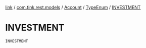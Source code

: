 [link](../../../index.md) / [com.tink.rest.models](../../index.md) / [Account](../index.md) / [TypeEnum](index.md) / [INVESTMENT](./-i-n-v-e-s-t-m-e-n-t.md)

# INVESTMENT

`INVESTMENT`